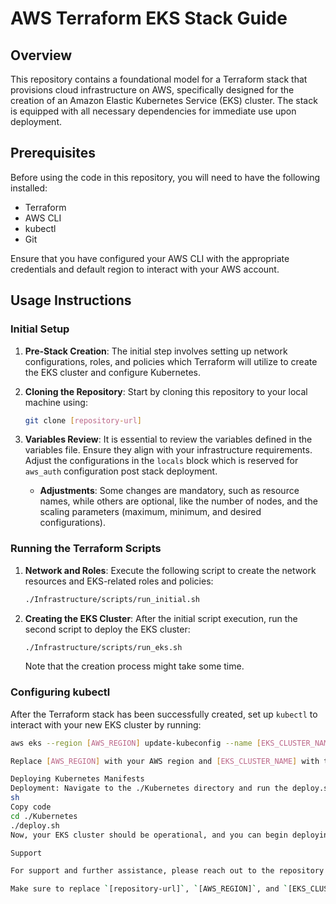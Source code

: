 # AWS Terraform EKS Stack Guide

## Overview

This repository contains a foundational model for a Terraform stack that provisions cloud infrastructure on AWS, specifically designed for the creation of an Amazon Elastic Kubernetes Service (EKS) cluster. The stack is equipped with all necessary dependencies for immediate use upon deployment.

## Prerequisites

Before using the code in this repository, you will need to have the following installed:

- Terraform
- AWS CLI
- kubectl
- Git

Ensure that you have configured your AWS CLI with the appropriate credentials and default region to interact with your AWS account.

## Usage Instructions

### Initial Setup

1. **Pre-Stack Creation**: The initial step involves setting up network configurations, roles, and policies which Terraform will utilize to create the EKS cluster and configure Kubernetes.

2. **Cloning the Repository**: Start by cloning this repository to your local machine using:

    ```sh
    git clone [repository-url]
    ```

3. **Variables Review**: It is essential to review the variables defined in the variables file. Ensure they align with your infrastructure requirements. Adjust the configurations in the `locals` block which is reserved for `aws_auth` configuration post stack deployment.

   - **Adjustments**: Some changes are mandatory, such as resource names, while others are optional, like the number of nodes, and the scaling parameters (maximum, minimum, and desired configurations).

### Running the Terraform Scripts

1. **Network and Roles**: Execute the following script to create the network resources and EKS-related roles and policies:

    ```sh
    ./Infrastructure/scripts/run_initial.sh
    ```

2. **Creating the EKS Cluster**: After the initial script execution, run the second script to deploy the EKS cluster:

    ```sh
    ./Infrastructure/scripts/run_eks.sh
    ```

   Note that the creation process might take some time.

### Configuring kubectl

After the Terraform stack has been successfully created, set up `kubectl` to interact with your new EKS cluster by running:

```sh
aws eks --region [AWS_REGION] update-kubeconfig --name [EKS_CLUSTER_NAME]

Replace [AWS_REGION] with your AWS region and [EKS_CLUSTER_NAME] with the name of your EKS cluster.

Deploying Kubernetes Manifests
Deployment: Navigate to the ./Kubernetes directory and run the deploy.sh script to apply all the Kubernetes manifests:
sh
Copy code
cd ./Kubernetes
./deploy.sh
Now, your EKS cluster should be operational, and you can begin deploying applications to it.

Support

For support and further assistance, please reach out to the repository maintainers or consult the AWS and Terraform documentation.

Make sure to replace `[repository-url]`, `[AWS_REGION]`, and `[EKS_CLUSTER_NAME]` with the actual values that correspond to your setup.



